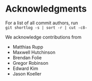 
# Acknowledgments

For a list of all commit authors, run<br>
`git shortlog -s | sort -r | cut -c8-`

We acknowledge contributions from

* Matthias Rupp
* Maxwell Hutchinson
* Brendan Folie
* Gregor Robinson
* Edward Kim
* Jason Koeller
